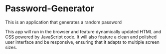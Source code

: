 # Password-Generator
This is  an application that generates a random password 

This app will run in the browser and feature dynamically updated HTML and CSS powered by JavaScript code. It will also feature a clean and polished user interface and be responsive, ensuring that it adapts to multiple screen sizes.
